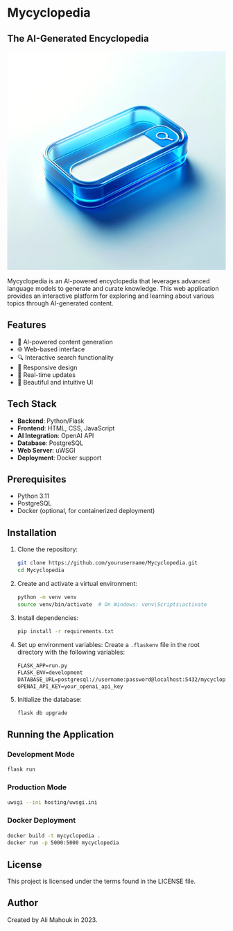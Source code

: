 # Mycyclopedia

## The AI-Generated Encyclopedia

![Thumbnail](docs/thumbnail.png)

Mycyclopedia is an AI-powered encyclopedia that leverages advanced language models to generate and curate knowledge. This web application provides an interactive platform for exploring and learning about various topics through AI-generated content.

## Features

- 🤖 AI-powered content generation
- 🌐 Web-based interface
- 🔍 Interactive search functionality
- 📱 Responsive design
- 🔄 Real-time updates
- 🎨 Beautiful and intuitive UI

## Tech Stack

- **Backend**: Python/Flask
- **Frontend**: HTML, CSS, JavaScript
- **AI Integration**: OpenAI API
- **Database**: PostgreSQL
- **Web Server**: uWSGI
- **Deployment**: Docker support

## Prerequisites

- Python 3.11
- PostgreSQL
- Docker (optional, for containerized deployment)

## Installation

1. Clone the repository:

    ```bash
    git clone https://github.com/yourusername/Mycyclopedia.git
    cd Mycyclopedia
    ```

2. Create and activate a virtual environment:

    ```bash
    python -m venv venv
    source venv/bin/activate  # On Windows: venv\Scripts\activate
    ```

3. Install dependencies:

    ```bash
    pip install -r requirements.txt
    ```

4. Set up environment variables:
    Create a `.flaskenv` file in the root directory with the following variables:

    ```text
    FLASK_APP=run.py
    FLASK_ENV=development
    DATABASE_URL=postgresql://username:password@localhost:5432/mycyclopedia
    OPENAI_API_KEY=your_openai_api_key
    ```

5. Initialize the database:

    ```bash
    flask db upgrade
    ```

## Running the Application

### Development Mode

```bash
flask run
```

### Production Mode

```bash
uwsgi --ini hosting/uwsgi.ini
```

### Docker Deployment

```bash
docker build -t mycyclopedia .
docker run -p 5000:5000 mycyclopedia
```

## License

This project is licensed under the terms found in the LICENSE file.

## Author

Created by Ali Mahouk in 2023.
